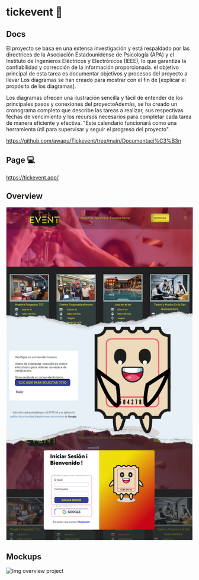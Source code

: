 # tickevent 🎫

## Docs
El proyecto se basa en una extensa investigación y está respaldado por las directrices de la Asociación Estadounidense de Psicología (APA) y el Instituto de Ingenieros Eléctricos y Electrónicos (IEEE), lo que garantiza la confiabilidad y corrección de la información proporcionada. el objetivo principal de esta tarea es documentar objetivos y procesos del proyecto a llevar Los diagramas se han creado para mostrar  con el fin de [explicar el propósito de los diagramas].

Los diagramas ofrecen una ilustración sencilla y fácil de entender de los principales pasos y conexiones del proyectoAdemás, se ha creado un cronograma completo que describe las tareas a realizar, sus respectivas fechas de vencimiento y los recursos necesarios para completar cada tarea de manera eficiente y efectiva. "Este calendario funcionará como una herramienta útil para supervisar y seguir el progreso del proyecto".

https://github.com/awapu/Tickevent/tree/main/Documentaci%C3%B3n

## Page 💻

https://tickevent.app/

## Overview 

![Img overview project](https://github.com/awapu/Tickevent/blob/main/public/images/Images/Monochrome%20Collage%20Ripped%20Paper%20Instagram%20Story.png)



 ## Mockups 
![Img overview project]()
 
 
